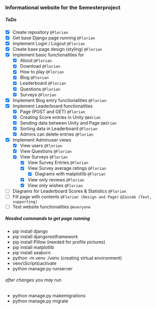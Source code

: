### Informational website for the Semesterproject
##### ToDo
- [x] Create repository `@Florian`
- [x] Get base Django page running `@Florian`
- [x] Implement Login / Logout `@Florian`
- [x] Create base page design (styling) `@Florian`
- [x] Implement basic functionalities for
  - [x] About `@Florian`
  - [x] Download `@Florian`
  - [x] How to play `@Florian`
  - [x] Blog `@Florian`
  - [x] Leaderboard `@Florian`
  - [x] Questions `@Florian`
  - [x] Surveys `@Florian`
- [x] Implement Blog entry functionalities `@Florian`
- [x] Implement Leaderboard functionalities
  - [x] Page (POST and GET) `@Florian`
  - [x] Creating Score entries in Unity `@Adrian`
  - [x] Sending data between Unity and Page `@Adrian`
  - [x] Sorting data in Leaderboard `@Florian`
  - [x] Admins can delete entries `@Florian`
- [x] Implement Adminuser views
  - [x] View users `@Florian`
  - [x] View Questions `@Florian`
  - [x] View Surveys `@Florian`
    - [x] View Survey Entries `@Florian`
    - [x] View Survey average ratings `@Florian`
      - [x] Diagrams with matplotlib `@Florian`
    - [x] View only reviews `@Florian`
    - [x] View only wishes `@Florian`
- [ ] Diagrams for Leaderboard Scores & Statistics `@Florian`
- [ ] Fill page with contents `@Florian (Design and Page)` `@Zainab (Text, supporting)`
- [ ] Test website functionalities `@everyone`

##### Needed commands to get page running
- pip install django
- pip install djangorestframework
- pip install Pillow (needed for profile pictures)
- pip install matplotlib
- pip install seaborn
- python -m venv ./venv (creating virtual environment)
- venv\Scripts\activate
- python manage.py runserver

###### after changes you may run
- python manage.py makemigrations
- python manage.py migrate
